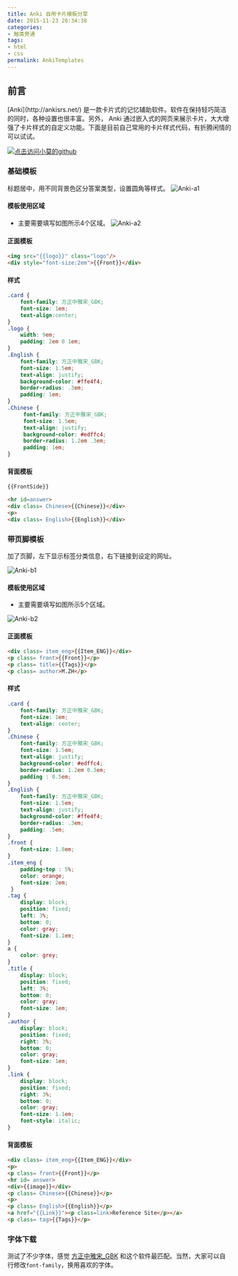 ```yaml
---
title: Anki 自用卡片模板分享
date: 2015-11-23 20:34:38
categories:
- 触类旁通
tags:
- html
- css
permalink: AnkiTemplates
---
```


<h2 id="intro">前言</h2>[Anki](http://ankisrs.net/) 是一款卡片式的记忆辅助软件。软件在保持轻巧简洁的同时，各种设置也很丰富。另外， Anki 通过嵌入式的网页来展示卡片，大大增强了卡片样式的自定义功能。下面是目前自己常用的卡片样式代码，有折腾闲情的可以试试。

<!-- more -->
[![点击访问小莫的github](http://xiaomo.info/static/images/life.png)](https://github.com/syoubaku)
### 基础模板
标题居中，用不同背景色区分答案类型，设置圆角等样式。
![Anki-a1](http://moxfive.xyz//resources/Anki-a1.png)

#### 模板使用区域
- 主要需要填写如图所示4个区域。
![Anki-a2](http://moxfive.xyz//resources/Anki-a2.png)

#### 正面模板
``` html
<img src="{{logo}}" class="logo"/>
<div style="font-size:2em">{{Front}}</div>
```

#### 样式
``` css
.card {
	font-family: 方正中雅宋_GBK;
	font-size: 1em;
	text-align:center;
}
.logo {
	width: 9em;
	padding: 2em 0 1em;
}
.English {
	font-family: 方正中雅宋_GBK;
	font-size: 1.5em;
	text-align: justify;
	background-color: #ffe4f4;
	border-radius: .3em;
	padding: 1em;
}
.Chinese {
	 font-family: 方正中雅宋_GBK;
	 font-size: 1.5em;
	 text-align: justify;
	 background-color: #edffc4;
	 border-radius: 1.2em .3em;
	 padding: 1em;
}
```

#### 背面模板
``` html
{{FrontSide}}

<hr id=answer>
<div class= Chinese>{{Chinese}}</div>
<p>
<div class= English>{{English}}</div>
```

### 带页脚模板
加了页脚，左下显示标签分类信息，右下链接到设定的网址。

![Anki-b1](http://moxfive.xyz//resources/Anki-b1.png)

#### 模板使用区域
- 主要需要填写如图所示5个区域。

![Anki-b2](http://moxfive.xyz//resources/Anki-b2.png)

#### 正面模板
``` html
<div class= item_eng>{{Item_ENG}}</div>
<p class= front>{{Front}}</p>
<p class= title>{{Tags}}</p>
<p class= author>M.ZH</p>
```

#### 样式
``` css
.card {
	font-family: 方正中雅宋_GBK;
	font-size: 1em;
	text-align: center;
}
.Chinese {
	font-family: 方正中雅宋_GBK;
	font-size: 1.5em;
	text-align: justify;
	background-color: #edffc4;
	border-radius: 1.2em 0.3em;
	padding : 0.5em;
}
.English {
	font-family: 方正中雅宋_GBK;
	font-size: 1.5em;
	text-align: justify;
	background-color: #ffe4f4;
	border-radius: .3em;
	padding: .5em;
}
.front {
	font-size: 1.8em;
}
.item_eng {
	padding-top : 5%;
	color: orange;
	font-size: 2em;
 }
.tag {
	display: block;
	position: fixed;
	left: 3%;
	bottom: 0;
	color: gray;
	font-size: 1.1em;
}
a {
	color: grey;
}
.title {
	display: block;
	position: fixed;
	left: 3%;
	bottom: 0;
	color: gray;
	font-size: 1em;
}
.author {
	display: block;
	position: fixed;
	right: 3%;
	bottom: 0;
	color: gray;
	font-size: 1em;
}
.link {
	display: block;
	position: fixed;
	right: 3%;
	bottom: 0;
	color: gray;
	font-size: 1.1em;
	font-style: italic;
}
```

#### 背面模板
``` html
<div class= item_eng>{{Item_ENG}}</div>
<p>
<p class= front>{{Front}}</p>
<hr id= answer>
<div>{{image}}</div>
<p class= Chinese>{{Chinese}}</p>
<p>
<p class= English>{{English}}</p>
<a href="{{Link}}"><p class=link>Reference Site</p></a>
<p class= tag>{{Tags}}</p>
```

### 字体下载

测试了不少字体，感觉 [方正中雅宋_GBK](http://www.daimg.com/download.php?open=2&id=12741&uhash=1eb7c629071a1341f83bc53b) 和这个软件最匹配。当然，大家可以自行修改`font-family`，换用喜欢的字体。
